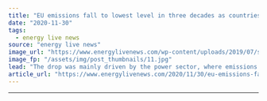 ```yaml
---
title: "EU emissions fall to lowest level in three decades as countries ditch coal"
date: "2020-11-30"
tags: 
  - energy live news
source: "energy live news"
image_url: "https://www.energylivenews.com/wp-content/uploads/2019/07/shutterstock_133957013.jpg"
image_fp: "/assets/img/post_thumbnails/11.jpg"
lead: "The drop was mainly driven by the power sector, where emissions fell by almost 15%, primarily due to coal-fired power production being replaced by electricity from renewables and gas"
article_url: "https://www.energylivenews.com/2020/11/30/eu-emissions-fall-to-lowest-level-in-three-decades-as-countries-ditch-coal/"
---
```


---
